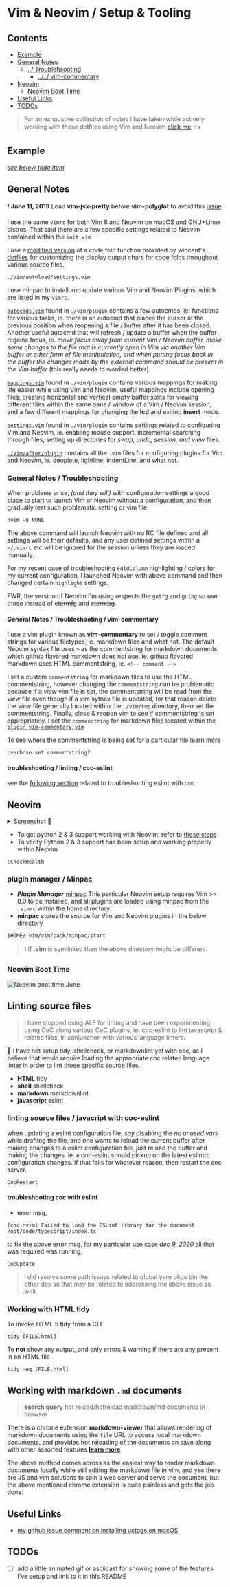 # Vim & Neovim / Setup & Tooling

## Contents

<a id="contents"></a>

- [Example](#example)
- [General Notes](#general-notes)
  - [../ Troublehsooting](#troubleshooting)
    - [../../ vim-commentary](#tshoot-vim-commentary)
- [Neovim](#neovim)
  - [Neovim Boot Time](#neovim-boot-time)
- [Useful Links](#useful-links)
- [TODOs](#todos)

> For an exhaustive collection of notes I have taken while actively working with these dotfiles using Vim and Neovim [click me](https://github.com/ipatch/dotfiles/wiki/vim-neovim-Notes) 👈


## Example

<a id="example"></a>

[_see below todo item_](#todos)


## General Notes

<a id="general-notes"></a>

❗️ **June 11, 2019** Load **vim-jsx-pretty** before **vim-polyglot** to avoid this [issue](https://github.com/MaxMEllon/vim-jsx-pretty/issues/69)

I use the same `vimrc` for both Vim 8 and Neovim on macOS and GNU+Linux distros.  That said there are a few specific settings related to Neovim contained within the `init.vim`

I use a [modified version](https://github.com/ipatch/dotfiles/blob/master/editors/vim/vim/autoload/settings.vim) of a code fold function provided by wincent's [dotfiles](https://github.com/wincent/wincent) for customizing the display output chars for code folds throughout various source files.

```shell
./vim/autoload/settings.vim
```

I use minpac to install and update various Vim and Neovim Plugins, which are listed in my `vimrc`.

[`autocmds.vim`](https://github.com/ipatch/dotfiles/blob/master/editors/vim/vim/plugin/autocmds.vim) found in `./vim/plugin` contains a few autocmds, ie. functions for various tasks, ie. there is an autocmd that places the cursor at the previous position when reopening a file / buffer after it has been closed.  Another useful autocmd that will refresh / update a buffer when the buffer regains focus, ie. _move focus away from current Vim / Neovim buffer, make some changes to the file that is currently open in Vim via another Vim buffer or other form of file manipulation, and when putting focus back in the buffer the changes made by the external command should be present in the Vim buffer_ (this really needs to worded better).

[`mappings.vim`](https://github.com/ipatch/dotfiles/blob/master/editors/vim/vim/plugin/mappings.vim) found in `./vim/plugin` contains various mappings for making life easier while using Vim and Neovim, useful mappings include opening files, creating horizontal and vertical empty buffer splits for viewing different files within the same pane / window of a Vim / Neovim session, and a few different mappings for changing the **lcd** and exiting **insert** mode.

[`settings.vim`](https://github.com/ipatch/dotfiles/blob/master/editors/vim/vim/plugin/settings.vim) found in `./vim/plugin` contains settings related to configuring Vim and Neovim, ie. enabling mouse support, incremental searching through files, setting up directories for _swap, undo, session, and view_ files. 

[`./vim/after/plugin`]( https://github.com/ipatch/dotfiles/tree/master/editors/vim/vim/after/plugin) contains all the `.vim` files for configuring plugins for Vim and Neovim, ie. deoplete, lightline, indentLine, and what not.


### General Notes / Troubleshooting

<a id="troubleshooting"></a>

When problems arise, _(and they will)_ with configuration settings a good place to start to launch Vim or Neovim without a configuration, and then gradually test such problematic setting or vim file

```shell
nvim -u NONE
```

The above command will launch Neovim with no RC file defined and all settings will be their defaults, and any user defined settings within a `~/.vimrc` etc will be ignored for the session unless they are loaded manually.

For my recent case of troubleshooting `FoldColumn` highlighting / colors for my current configuration, I launched Neovim with above command and then changed certain `highlight` settings.

FWR, the version of Neovim I'm using respects the `guifg` and `guibg` so use those instead of ~~ctermfg~~ and ~~ctermbg~~.


#### General Notes / Troubleshooting / vim-commentary

<a id="tshoot-vim-commentary"></a>

I use a vim plugin known as **vim-commentary** to set / toggle comment strings for various filetypes, ie. markdown files and what not.  The default Neovim syntax file uses `>` as the commentstring for markdown documents which github flavored markdown does not use. ie. github flavored markdown uses HTML commentstring, ie. `<!-- comment -->`

I set a custom `commentstring` for markdown files to use the HTML commentstring, however changing the `commentstring` can be problematic because if a _view_ vim file is set, the commentstring will be read from the _view_ file even though if a vim sytnax file is updated, for that reason delete the _view_ file generally located within the `./vim/tmp` directory, then set the commentstring. Finally, close & reopen vim to see if commentstring is set appropriately.  I set the `commenstring` for markdown files located within the [`plugin_vim-commentary.vim`](https://github.com/ipatch/dotfiles/commit/596936)

To see where the commentstring is being set for a particular file [learn more](https://github.com/tpope/vim-commentary/issues/90)

```vim
:verbose set commentstring?
```

#### troubleshooting / linting / coc-eslint

see the [following section][link1] related to troubleshooting eslint with coc

[link1]: #linting-coc-eslint

## Neovim

<a id="neovim"></a>

<details>
<summary>Screenshot 📸</summary>
<img src="https://raw.githubusercontent.com/wiki/ipatch/dotfiles/lib/Neovim-2018-april-late.png" alt="nvim-screenshot">
</details>

- To get python 2 & 3 support working with Neovim, refer to [these steps](https://github.com/ipatch/dotfiles/wiki/Neovim-Vim-Notes#python-support-setting-up-python-23)
- To verify Python 2 & 3 support has been setup and working properly within Neovim

```vim
:CheckHealth
```


### plugin manager / Minpac

<a id="plugin-manager"></a>

- ___Plugin Manager___ [minpac](https://github.com/k-takataminpac) This particular Neovim setup requires Vim >= 8.0 to be installed, and all plugins are loaded using minpac from the `.vimrc` within the home directory.
- **minpac** stores the source for Vim and Neovim plugins in the below directory

```shell
$HOME/.vim/vim/pack/minpac/start
```

> ❗️ If **.vim** is symlinked then the above directory might be different.


### Neovim Boot Time

<a id="neovim-boot-time"></a>

![Neovim boot time June](https://i.imgur.com/8UAyTlC.png)


## Linting source files

<a id="linting-source-files"></a>

> I have stopped using ALE for linting and have been experimenting using CoC along various CoC plugins, ie. coc-eslint to lint javascript & related files, in conjunction with various language linters.

🚨 I have not setup tidy, shellcheck, or markdownlint yet with coc, as I believe that would require loading the appropriate coc related language linter in order to lint those specific source files.

- **HTML** tidy
- **shell** shellcheck
- **markdown** markdownlint
- **javascript** eslint

### linting source files / javacript with coc-eslint

<a id="linting-coc-eslint"></a>

when updating a eslint configuration file, _say_ disabling the _no unused vars_ while drafting the file, and one wants to reload the current buffer after making changes to a eslint configuration file, just reload the buffer and making the changes. ie. `e` coc-eslint should pickup on the latest eslintrc configuration changes. if that fails for whatever reason, then restart the coc server.

```vim
CocRestart
```

#### troubleshooting coc with eslint

- error msg,

```
[coc.nvim] Failed to load the ESLint library for the document /opt/code/typescript/index.ts
```

to fix the above error msg, for my particular use case _dec 9, 2020_ all that was required was running,

```vim
CocUpdate
```

> i did resolve some path issues related to global yarn pkgs bin the other day so that may be related to addressing the above issue as well.

### Working with HTML tidy

<a id="working-with-html-tidy"></a>

To invoke HTML 5 tidy from a CLI

```shell
tidy [FILE.html]
```

To **not** show any output, and only errors & warning if there are any present in an HTML file

```shell
tidy -eq [FILE.html]
```

## Working with markdown `.md` documents

> **search query** hot reload/hotreload markdown/md documents in browser

There is a chrome extension **markdown-viewer** that allows rendering of markdown documents using the `file` URL to access local markdown documents, and provides hot reloading of the documents on save along with other assorted features [**learn more**][lnk1]

[lnk1]: <https://github.com/simov/markdown-viewer>

The above method comes across as the easiest way to render markdown documents locally while still editing the markdown file in vim, and yes there are JS and vim solutions to spin a web server and serve the document, but the above mentioned chrome extension is quite painless and gets the job done.


## Useful Links

<a id="useful-links"></a>

- [my github issue comment on installing uctags on macOS](https://github.com/universal-ctags/homebrew-universal-ctags/issues/23#issuecomment-583781848)

## TODOs

<a id="todos"></a>

- [ ] add a little animated gif or asciicast for showing some of the features I've setup and link to it in this README
